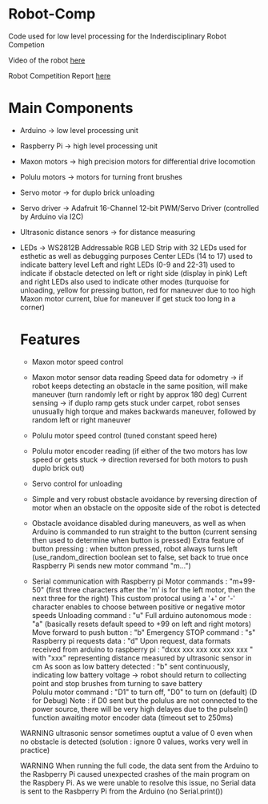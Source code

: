 # Robot-Comp
Code used for low level processing for the Inderdisciplinary Robot Competion

Video of the robot [here](https://www.youtube.com/watch?v=vqCzc3zlJ8U)

Robot Competition Report [here](https://drive.google.com/file/d/1sISDkwHlUgYIt9PJVt_OxYXLAwWDXRC6/view)

# Main Components
- Arduino -> low level processing unit
- Raspberry Pi -> high level processing unit
- Maxon motors -> high precision motors for differential drive locomotion 
- Polulu motors -> motors for turning front brushes
- Servo motor -> for duplo brick unloading
- Servo driver -> Adafruit 16-Channel 12-bit PWM/Servo Driver (controlled by Arduino via I2C)
- Ultrasonic distance senors -> for distance measuring
- LEDs -> WS2812B Addressable RGB LED Strip with 32 LEDs used for esthetic as well as debugging purposes
    Center LEDs (14 to 17) used to indicate battery level
    Left and right LEDs (0-9 and 22-31) used to indicate if obstacle detected on left or right side (display in pink)
        Left and right LEDs also used to indicate other modes (turquoise for unloading, yellow for pressing button, 
            red for maneuver due to too high Maxon motor current, blue for maneuver if get stuck too long in a corner)

  # Features
  - Maxon motor speed control
  - Maxon motor sensor data reading 
        Speed data for odometry -> if robot keeps detecting an obstacle in the same position, will make maneuver (turn randomly left or right by approx 180 deg)
        Current sensing -> if duplo ramp gets stuck under carpet, robot senses unusually high torque and makes backwards maneuver, followed by random left or right maneuver
  - Polulu motor speed control (tuned constant speed here)
  - Polulu motor encoder reading (if either of the two motors has low speed or gets stuck -> direction reversed for both motors to push duplo brick out)
  - Servo control for unloading
  - Simple and very robust obstacle avoidance by reversing direction of motor when an obstacle on the opposite side of the robot is detected
  - Obstacle avoidance disabled during maneuvers, as well as when Arduino is commanded to run straight to the button (current sensing then used to determine when button is pressed)
      Extra feature of button pressing : when button pressed, robot always turns left (use_random_direction boolean set to false, set back to true once Raspberry Pi sends new motor command "m...") 


  - Serial communication with Raspberry pi
    Motor commands : "m+99-50" (first three characters after the 'm' is for the left motor, then the next three for the right)
        This custom protocal using a '+' or '-' character enables to choose between positive or negative motor speeds
    Unloading command : "u"
    Full arduino autonomous mode : "a" (basically resets default speed to +99 on left and right motors)
    Move forward to push button : "b"
    Emergency STOP command : "s"
    Raspberry pi requests data : "d"
        Upon request, data formats received from arduino to raspberry pi :
            "dxxx xxx xxx xxx xxx xxx " with "xxx" representing distance measured by ultrasonic sensor in cm 
        As soon as low battery detected : "b" sent continuously, indicating low battery voltage -> robot should return to collecting point and stop brushes from turning to save battery      
    Polulu motor command : "D1" to turn off, "D0" to turn on (default) (D for Debug)
        Note : if D0 sent but the polulus are not connected to the power source, there will be very high delayes due to the pulseIn() function awaiting motor encoder data (timeout set to 250ms)


  WARNING ultrasonic sensor sometimes ouptut a value of 0 even when no obstacle is detected
    (solution : ignore 0 values, works very well in practice)

  WARNING When running the full code, the data sent from the Arduino to the Rasbperry Pi caused unexpected crashes of the main program on the Raspbery Pi.
      As we were unable to resolve this issue, no Serial data is sent to the Rasbperry Pi from the Arduino (no Serial.print())
